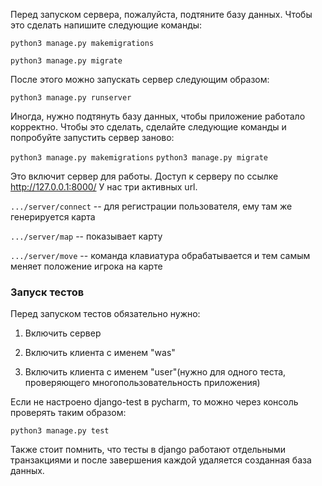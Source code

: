 Перед запуском сервера, пожалуйста, подтяните базу данных. Чтобы это сделать напишите следующие команды:

`python3 manage.py makemigrations`

`python3 manage.py migrate`

После этого можно запускать сервер следующим образом:

`python3 manage.py runserver`

Иногда, нужно подтянуть базу данных, чтобы приложение работало корректно. Чтобы это сделать, сделайте следующие команды и попробуйте запустить сервер заново:

`python3 manage.py makemigrations`
`python3 manage.py migrate`

Это включит сервер для работы. Доступ к серверу по ссылке http://127.0.0.1:8000/
У нас три активных url.

`.../server/connect` -- для регистрации пользователя, ему там же генерируется карта

`.../server/map` -- показывает карту

`.../server/move` -- команда клавиатура обрабатывается и тем самым меняет положение игрока на карте


### Запуск тестов

Перед запуском тестов обязательно нужно:

1) Включить сервер

2) Включить клиента с именем "was"

3) Включить клиента с именем "user"(нужно для одного теста, проверяющего многопользовательность приложения)

Если не настроено django-test в pycharm, то можно через консоль проверять таким образом:

`python3 manage.py test`

Также стоит помнить, что тесты в django работают отдельными транзакциями и после завершения каждой удаляется созданная база данных.
